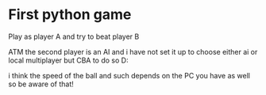 # First python game

Play as player A and try to beat player B 

ATM the second player is an AI and i have not set it up to choose either ai or local multiplayer but CBA to do so D: 

i think the speed of the ball and such depends on the PC you have as well so be aware of that!
